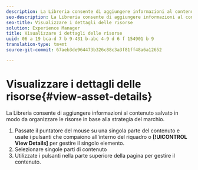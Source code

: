 ```yaml
---
description: La Libreria consente di aggiungere informazioni al contenuto salvato in modo da organizzare le risorse in base alla strategia del marchio.
seo-description: La Libreria consente di aggiungere informazioni al contenuto salvato in modo da organizzare le risorse in base alla strategia del marchio.
seo-title: Visualizzare i dettagli delle risorse
solution: Experience Manager
title: Visualizzare i dettagli delle risorse
uuid: 06 a 19 bca-d 7 b 9-431 b-abc 4-9 d 6 f 154901 b 9
translation-type: tm+mt
source-git-commit: 67aeb3de964473b326c88c3a3f81ff48a6a12652

---
```



# Visualizzare i dettagli delle risorse{#view-asset-details}

La Libreria consente di aggiungere informazioni al contenuto salvato in modo da organizzare le risorse in base alla strategia del marchio.

1. Passate il puntatore del mouse su una singola parte del contenuto e usate i pulsanti che compaiono all&#39;interno del riquadro o **[!UICONTROL View Details]** per gestire il singolo elemento.
1. Selezionare singole parti di contenuto
1. Utilizzate i pulsanti nella parte superiore della pagina per gestire il contenuto.
